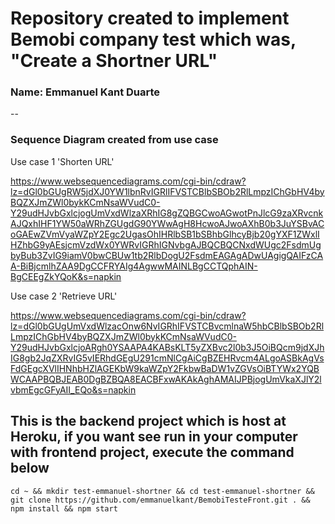 # Repository created to implement Bemobi company test which was, "Create a Shortner URL"

### Name: Emmanuel Kant Duarte

--

### Sequence Diagram created from use case

Use case 1 'Shorten URL'

https://www.websequencediagrams.com/cgi-bin/cdraw?lz=dGl0bGUgRW5jdXJ0YW1lbnRvIGRlIFVSTCBlbSBOb2RlLmpzIChGbHV4byBQZXJmZWl0bykKCmNsaWVudC0-Y29udHJvbGxlcjogUmVxdWlzaXRhIG8gZQBGCwoAGwotPnJlcG9zaXRvcnkAJQxhIHF1YW50aWRhZGUgdG90YWwAgH8HcwoAJwoAXhB0b3JuYSBvACoGAEwZVmVyaWZpY2Egc2UgasOhIHRlbSB1bSBhbGlhcyBjb20gYXF1ZWxlIHZhbG9yAEsjcmVzdWx0YWRvIGRhIGNvbgAJBQCBQCNxdWUgc2FsdmUgbyBub3ZvIG9iamV0bwCBUw1tb2RlbDogU2FsdmEAGAgADwUAgigQAIFzCAA-BiBjcmlhZAA9DgCCFRYAIg4AgwwMAINLBgCCTQphAIN-BgCEEgZkYQoK&s=napkin

Use case 2 'Retrieve URL'

https://www.websequencediagrams.com/cgi-bin/cdraw?lz=dGl0bGUgUmVxdWlzacOnw6NvIGRhIFVSTCBvcmlnaW5hbCBlbSBOb2RlLmpzIChGbHV4byBQZXJmZWl0bykKCmNsaWVudC0-Y29udHJvbGxlcjoARgh0YSAAPA4KABsKLT5yZXBvc2l0b3J5OiBQcm9jdXJhIG8gb2JqZXRvIG5vIERhdGEgU291cmNlCgAiCgBZEHRvcm4ALgoASBkAgVsFdGEgcXVlIHNhbHZlAGEKbW9kaWZpY2FkbwBaDW1vZGVsOiBTYWx2YQBWCAAPBQBJEAB0DgBZBQA8EACBFxwAKAkAghAMAIJPBjogUmVkaXJlY2lvbmEgcGFyAII_EQo&s=napkin

##  This is the backend project which is host at Heroku, if you want see run in your computer with frontend project, execute the command below

```
cd ~ && mkdir test-emmanuel-shortner && cd test-emmanuel-shortner && git clone https://github.com/emmanuelkant/BemobiTesteFront.git . && npm install && npm start

```
